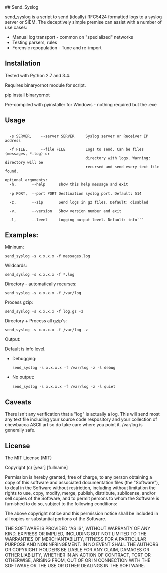 <snippet>
  <content>
## Send_Syslog

send_syslog is a script to send (ideally) RFC5424 formatted logs to a syslog server or SIEM. The deceptively simple premise can assist with a number of use cases:

 * Manual log transport - common on "specialized" networks
 * Testing parsers, rules
 * Forensic repopulation - Tune and re-import

## Installation

Tested with Python 2.7 and 3.4.

Requires binaryornot module for script.

pip install binaryornot

Pre-compiled with pyinstaller for Windows - nothing required but the .exe

## Usage

```Usage:

  -s SERVER,    --server SERVER 	Syslog server or Receiver IP address

  -f FILE,      --file FILE         Logs to send. Can be files (messages, *.log) or
                                    directory with logs. Warning: directory will be
                                    recursed and send every text file found.

optional arguments:
  -h,		--help		show this help message and exit

  -p PORT,	--port PORT Destination syslog port. Default: 514

  -z,		--zip		Send logs in gz files. Default: disabled

  -v,		--version   Show version number and exit

  -l, 		--level		Logging output level. Default: info```

```



## Examples:

Mininum:

```send_syslog -s x.x.x.x -f messages.log```

Wildcards:

```send_syslog -s x.x.x.x -f *.log```

Directory - automatically recurses:

```send_syslog -s x.x.x.x -f /var/log```

Process gzip:

```send_syslog -s x.x.x.x -f log.gz -z```

Directory + Process all gzip's:

```send_syslog -s x.x.x.x -f /var/log -z```

Output:

Default is info level.


- Debugging:

  ```send_syslog -s x.x.x.x -f /var/log -z -l debug```

- No output:

  ```send_syslog -s x.x.x.x -f /var/log -z -l quiet```


## Caveats

There isn't any verification that a "log" is actually a log. This will send
most any text file including your source code respository and your collection
of chewbacca ASCII art so do take care where you point it. /var/log is generally
safe.

## License

The MIT License (MIT)

Copyright (c) [year] [fullname]

Permission is hereby granted, free of charge, to any person obtaining a copy
of this software and associated documentation files (the "Software"), to deal
in the Software without restriction, including without limitation the rights
to use, copy, modify, merge, publish, distribute, sublicense, and/or sell
copies of the Software, and to permit persons to whom the Software is
furnished to do so, subject to the following conditions:

The above copyright notice and this permission notice shall be included in all
copies or substantial portions of the Software.

THE SOFTWARE IS PROVIDED "AS IS", WITHOUT WARRANTY OF ANY KIND, EXPRESS OR
IMPLIED, INCLUDING BUT NOT LIMITED TO THE WARRANTIES OF MERCHANTABILITY,
FITNESS FOR A PARTICULAR PURPOSE AND NONINFRINGEMENT. IN NO EVENT SHALL THE
AUTHORS OR COPYRIGHT HOLDERS BE LIABLE FOR ANY CLAIM, DAMAGES OR OTHER
LIABILITY, WHETHER IN AN ACTION OF CONTRACT, TORT OR OTHERWISE, ARISING FROM,
OUT OF OR IN CONNECTION WITH THE SOFTWARE OR THE USE OR OTHER DEALINGS IN THE
SOFTWARE.

></content>

</snippet>
